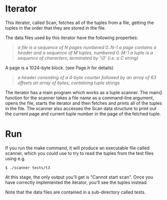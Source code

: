 
# Iterator
This iterator, called Scan, fetches all of the tuples from a file, getting the tuples in the order that they are stored in the file.

The data files used by this iterator have the following properties:
>_a file is a sequence of N pages numbered 0..N-1_
>_a page contains a header and a sequence of M tuples, numbered 0..M-1_
>_a tuple is a sequence of characters, terminated by '\0' (i.e. a C string)_

A page is a 1024-byte block. (see Page.h for details)
>_a header consisting of a 4-byte counter followed by an array of 63 offsets_
>_an array of bytes, containing tuple strings_

The iterator has a main program which works as a tuple scanner. The main() function for the scanner takes a file name as a command-line argument, opens the file, starts the iterator and then fetches and prints all of the tuples in the file. The scanner also accesses the Scan data structure to print out the current page and current tuple number in the page of the fetched tuple.

# Run
If you run the make command, it will produce an executable file called scanner, which you could use to try to read the tuples from the test files using e.g.
```shell
$ ./scanner tests/t3
```
At this stage, the only output you'll get is "Cannot start scan". Once you have correctly implemented the iterator, you'll see the tuples instead.

Note that the data files are contained in a sub-directory called tests.
